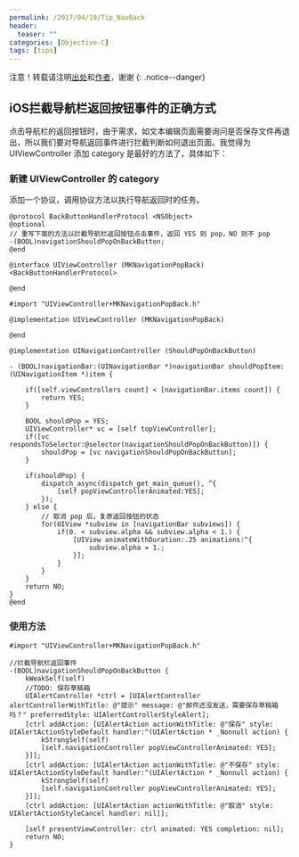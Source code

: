 ```yaml
---
permalink: /2017/04/19/Tip_NavBack
header:
  teaser: ""
categories: [Objective-C]
tags: [tips]
---
```


注意！转载请注明[出处](http://mkapple.cn/2017/04/19/Tip_NavBack)和[作者](http://mkapple.cn)，谢谢
{: .notice--danger}


## iOS拦截导航栏返回按钮事件的正确方式
点击导航栏的返回按钮时，由于需求，如文本编辑页面需要询问是否保存文件再退出，所以我们要对导航返回事件进行拦截判断如何退出页面。我觉得为 UIViewController 添加 category 是最好的方法了，具体如下：

### 新建 UIViewController 的 category
添加一个协议，调用协议方法以执行导航返回时的任务。
```objc
@protocol BackButtonHandlerProtocol <NSObject>
@optional
// 重写下面的方法以拦截导航栏返回按钮点击事件，返回 YES 则 pop，NO 则不 pop
-(BOOL)navigationShouldPopOnBackButton;
@end

@interface UIViewController (MKNavigationPopBack) <BackButtonHandlerProtocol>

@end
```

```objc
#import "UIViewController+MKNavigationPopBack.h"

@implementation UIViewController (MKNavigationPopBack)

@end

@implementation UINavigationController (ShouldPopOnBackButton)

- (BOOL)navigationBar:(UINavigationBar *)navigationBar shouldPopItem:(UINavigationItem *)item {
    
    if([self.viewControllers count] < [navigationBar.items count]) {
        return YES;
    }
    
    BOOL shouldPop = YES;
    UIViewController* vc = [self topViewController];
    if([vc respondsToSelector:@selector(navigationShouldPopOnBackButton)]) {
        shouldPop = [vc navigationShouldPopOnBackButton];
    }
    
    if(shouldPop) {
        dispatch_async(dispatch_get_main_queue(), ^{
            [self popViewControllerAnimated:YES];
        });
    } else {
        // 取消 pop 后，复原返回按钮的状态
        for(UIView *subview in [navigationBar subviews]) {
            if(0. < subview.alpha && subview.alpha < 1.) {
                [UIView animateWithDuration:.25 animations:^{
                    subview.alpha = 1.;
                }];
            }
        }
    }
    return NO;
}
@end
```

### 使用方法
```objc
#import "UIViewController+MKNavigationPopBack.h"

//拦截导航栏返回事件
-(BOOL)navigationShouldPopOnBackButton {
    kWeakSelf(self)
    //TODO: 保存草稿箱
    UIAlertController *ctrl = [UIAlertController alertControllerWithTitle: @"提示" message: @"邮件还没发送，需要保存草稿箱吗？" preferredStyle: UIAlertControllerStyleAlert];
    [ctrl addAction: [UIAlertAction actionWithTitle: @"保存" style: UIAlertActionStyleDefault handler:^(UIAlertAction * _Nonnull action) {
        kStrongSelf(self)
        [self.navigationController popViewControllerAnimated: YES];
    }]];
    [ctrl addAction: [UIAlertAction actionWithTitle: @"不保存" style: UIAlertActionStyleDefault handler:^(UIAlertAction * _Nonnull action) {
        kStrongSelf(self)
        [self.navigationController popViewControllerAnimated: YES];
    }]];
    [ctrl addAction: [UIAlertAction actionWithTitle: @"取消" style: UIAlertActionStyleCancel handler: nil]];

    [self presentViewController: ctrl animated: YES completion: nil];
    return NO;
}
```

<!-- 网易云跟帖 -->
<div id="cloud-tie-wrapper" class="cloud-tie-wrapper"></div>
<script>
  var cloudTieConfig = {
    url: document.location.href, 
    sourceId: "",
    productKey: "ed9b8d43dc944e809d5c088decaffc0a",
    target: "cloud-tie-wrapper"
  };
</script>
<script src="https://img1.cache.netease.com/f2e/tie/yun/sdk/loader.js"></script>
